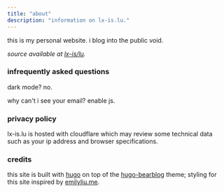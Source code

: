 ```yaml
---
title: "about"
description: "information on lx-is.lu."
---
```


this is my personal website. i blog into the public void.

*source available at [lx-is/lu](https://github.com/lx-is/lu).*

### infrequently asked questions

dark mode? no.

why can't i see your email? enable js.

### privacy policy

lx-is.lu is hosted with cloudflare which may review some technical data such as your ip address and browser specifications.

### credits

this site is built with [hugo](https://gohugo.io/) on top of the [hugo-bearblog](https://github.com/janraasch/hugo-bearblog) theme; styling for this site inspired by [emilyliu.me](https://www.emilyliu.me/).